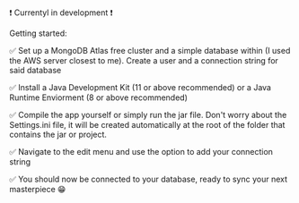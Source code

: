 ❗  Currentyl in development ❗ 

Getting started:

✅ Set up a MongoDB Atlas free cluster and a simple database within (I used the AWS server closest to me). Create a user and a connection string for said database

✅ Install a Java Development Kit (11 or above recommended) or a Java Runtime Enviorment (8 or above recommended)

✅ Compile the app yourself or simply run the jar file. Don't worry about the Settings.ini file, it will be created automatically at the root of the folder that contains the jar or project.

✅ Navigate to the edit menu and use the option to add your connection string

✅ You should now be connected to your database, ready to sync your next masterpiece 😁

